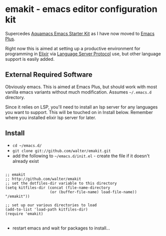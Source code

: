 # emakit - emacs editor configuration kit

Supercedes [Aquamacs Emacs Starter Kit](https://github.com/walter/aquamacs-emacs-starter-kit) as I have now moved to [Emacs Plus](https://github.com/d12frosted/homebrew-emacs-plus).

Right now this is aimed at setting up a productive environment for programming in  [Elixir](https://elixir-lang.org) via [Language Server Protocol](https://microsoft.github.io/language-server-protocol/) use, but other language support is easily added.

## External Required Software

Obviously emacs. This is aimed at Emacs Plus, but should work with most vanilla emacs variants without much modification. Assumes `~/.emacs.d` directory.

Since it relies on LSP, you'll need to install an lsp server for any languages you want to support. This will be touched on in Install below. Remember where you installed elixir lsp server for later.

## Install

* `cd ~/emacs.d/`
* `git clone git://github.com/walter/emakit.git`
* add the following to `~/emacs.d/init.el` - create the file if it doesn't already exist

<pre>
<code>
;; emakit
;; http://github.com/walter/emakit
;; set the dotfiles-dir variable to this directory
(setq kitfiles-dir (concat (file-name-directory
                    (or (buffer-file-name) load-file-name)) "/emakit"))

;; set up our various directories to load
(add-to-list 'load-path kitfiles-dir)
(require 'emakit)
</code>
</pre>


* restart emacs and wait for packages to install...
